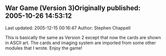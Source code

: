 ## War Game (Version 3)Originally published: 2005-10-26 14:53:12 
Last updated: 2005-12-15 00:16:47 
Author: Stephen Chappell 
 
This is basically the same as Version 2 except that now the cards are shown in ASCII art. The cards and imaging system are imported from some other modules that I wrote. Enjoy the game!